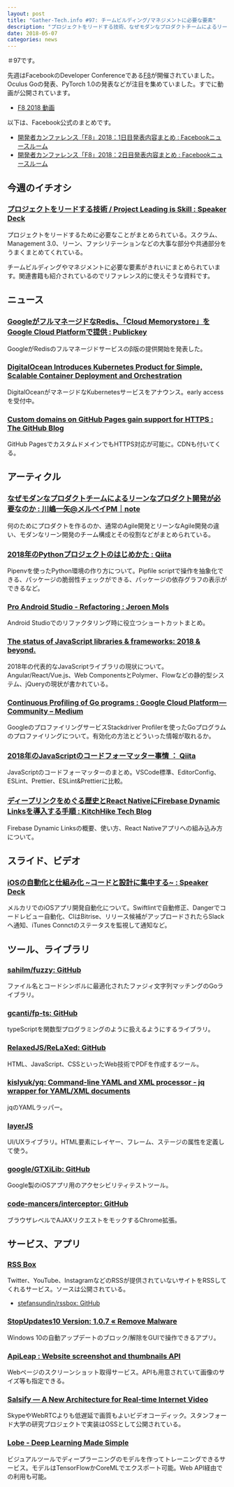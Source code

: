 ```yaml
---
layout: post
title: "Gather-Tech.info #97: チームビルディング/マネジメントに必要な要素"
description: "プロジェクトをリードする技術、なぜモダンなプロダクトチームによるリーンなプロダクト開発が必要なのか など"
date: 2018-05-07
categories: news
---
```


＃97です。

先週はFacebookのDeveloper Conferenceである[F8](https://www.f8.com/)が開催されていました。Oculus Goの発表、PyTorch 1.0の発表などが注目を集めていました。すでに動画が公開されています。

- [F8 2018 動画](https://developers.facebook.com/videos)

以下は、Facebook公式のまとめです。

- [開発者カンファレンス「F8」2018：1日目発表内容まとめ : Facebookニュースルーム](https://ja.newsroom.fb.com/news/2018/05/f8-2018-day1/)
- [開発者カンファレンス「F8」2018：2日目発表内容まとめ : Facebookニュースルーム](https://ja.newsroom.fb.com/news/2018/05/f8-2018-day2/)

## 今週のイチオシ

### [プロジェクトをリードする技術 / Project Leading is Skill : Speaker Deck](https://speakerdeck.com/kakakakakku/project-leading-is-skill)

プロジェクトをリードするために必要なことがまとめられている。スクラム、Management 3.0、リーン、ファシリテーションなどの大事な部分や共通部分をうまくまとめてくれている。

チームビルディングやマネジメントに必要な要素がきれいにまとめられています。関連書籍も紹介されているのでリファレンス的に使えそうな資料です。

## ニュース

### [GoogleがフルマネージドなRedis、「Cloud Memorystore」をGoogle Cloud Platformで提供 : Publickey](https://www.publickey1.jp/blog/18/googlerediscloud_memorystoregoogle_cloud_platform.html)

GoogleがRedisのフルマネージドサービスのβ版の提供開始を発表した。

### [DigitalOcean Introduces Kubernetes Product for Simple, Scalable Container Deployment and Orchestration](https://www.digitalocean.com/press/releases/digitalocean-introduces-kubernetes-product/)

DigitalOceanがマネージドなKubernetesサービスをアナウンス。early accessを受付中。

### [Custom domains on GitHub Pages gain support for HTTPS : The GitHub Blog](https://blog.github.com/2018-05-01-github-pages-custom-domains-https/)

GitHub PagesでカスタムドメインでもHTTPS対応が可能に。CDNも付いてくる。

## アーティクル

### [なぜモダンなプロダクトチームによるリーンなプロダクト開発が必要なのか : 川嶋一矢@メルペイPM｜note](https://note.mu/tsumujikaze/n/n8b5f9cfec2c9)

何のためにプロダクトを作るのか、通常のAgile開発とリーンなAgile開発の違い、モダンなリーン開発のチーム構成とその役割などがまとめられている。

### [2018年のPythonプロジェクトのはじめかた : Qiita](https://qiita.com/sl2/items/1e503952b9506a0539ea)

Pipenvを使ったPython環境の作り方について。Pipfile scriptで操作を抽象化できる、パッケージの脆弱性チェックができる、パッケージの依存グラフの表示ができるなど。

### [Pro Android Studio - Refactoring : Jeroen Mols](https://jeroenmols.com/blog/2018/04/26/androidstudioshortcuts2/)

Android Studioでのリファクタリング時に役立つショートカットまとめ。

### [The status of JavaScript libraries & frameworks: 2018 & beyond.](https://medium.com/@alberto.park/the-status-of-javascript-libraries-frameworks-2018-beyond-3a5a7cae7513)

2018年の代表的なJavaScriptライブラリの現状について。Angular/React/Vue.js、Web ComponentsとPolymer、Flowなどの静的型システム、jQueryの現状が書かれている。

### [Continuous Profiling of Go programs : Google Cloud Platform — Community – Medium](https://medium.com/google-cloud/continuous-profiling-of-go-programs-96d4416af77b)

GoogleのプロファイリングサービスStackdriver Profilerを使ったGoプログラムのプロファイリングについて。有効化の方法とどういった情報が取れるか。

### [2018年のJavaScriptのコードフォーマッター事情 ： Qiita](https://qiita.com/shibukawa/items/c2f1bf8e5bb485252402)

JavaScriptのコードフォーマッターのまとめ。VSCode標準、EditorConfig、ESLint、Prettier、ESLint&Prettierに比較。

### [ディープリンクをめぐる歴史とReact NativeにFirebase Dynamic Linksを導入する手順 : KitchHike Tech Blog](http://tech.kitchhike.com/entry/2018/04/29/222634)

Firebase Dynamic Linksの概要、使い方、React Nativeアプリへの組み込み方について。

## スライド、ビデオ

### [iOSの自動化と仕組み化 ~コードと設計に集中する~ : Speaker Deck](https://speakerdeck.com/motokiee/iosfalsezi-dong-hua-toshi-zu-mihua-kodotoshe-ji-niji-zhong-suru)

メルカリでのiOSアプリ開発自動化について。Swiftlintで自動修正、Dangerでコードレビュー自動化、CIはBitrise、リリース候補がアップロードされたらSlackへ通知、iTunes Connctのステータスを監視して通知など。

## ツール、ライブラリ

### [sahilm/fuzzy: GitHub](https://github.com/sahilm/fuzzy)

ファイル名とコードシンボルに最適化されたファジィ文字列マッチングのGoライブラリ。

### [gcanti/fp-ts: GitHub](https://github.com/gcanti/fp-ts)

typeScriptを関数型プログラミングのように扱えるようにするライブラリ。

### [RelaxedJS/ReLaXed: GitHub](https://github.com/RelaxedJS/ReLaXed)

HTML、JavaScript、CSSといったWeb技術でPDFを作成するツール。

### [kislyuk/yq: Command-line YAML and XML processor - jq wrapper for YAML/XML documents](https://github.com/kislyuk/yq)

jqのYAMLラッパー。

### [layerJS](https://layerjs.org/)

UI/UXライブラリ。HTML要素にレイヤー、フレーム、ステージの属性を定義して使う。

### [google/GTXiLib: GitHub](https://github.com/google/GTXiLib)

Google製のiOSアプリ用のアクセシビリティテストツール。

### [code-mancers/interceptor: GitHub](https://github.com/code-mancers/interceptor)

ブラウザレベルでAJAXリクエストをモックするChrome拡張。

## サービス、アプリ

### [RSS Box](https://rssbox.herokuapp.com/)

Twitter、YouTube、InstagramなどのRSSが提供されていないサイトをRSSしてくれるサービス。ソースは公開されている。

- [stefansundin/rssbox: GitHub](https://github.com/stefansundin/rssbox)

### [StopUpdates10 Version: 1.0.7 « Remove Malware](https://greatis.com/blog/stopupdates10)

Windows 10の自動アップデートのブロック/解除をGUIで操作できるアプリ。

### [ApiLeap : Website screenshot and thumbnails API](https://apileap.com/)

Webページのスクリーンショット取得サービス。APIも用意されていて画像のサイズ等も指定できる。

### [Salsify — A New Architecture for Real-time Internet Video](https://snr.stanford.edu/salsify/)

SkypeやWebRTCよりも低遅延で画質もよいビデオコーディック。スタンフォード大学の研究プロジェクトで実装はOSSとして公開されている。

### [Lobe - Deep Learning Made Simple](https://lobe.ai/)

ビジュアルツールでディープラーニングのモデルを作ってトレーニングできるサービス。モデルはTensorFlowかCoreMLでエクスポート可能。Web API経由での利用も可能。